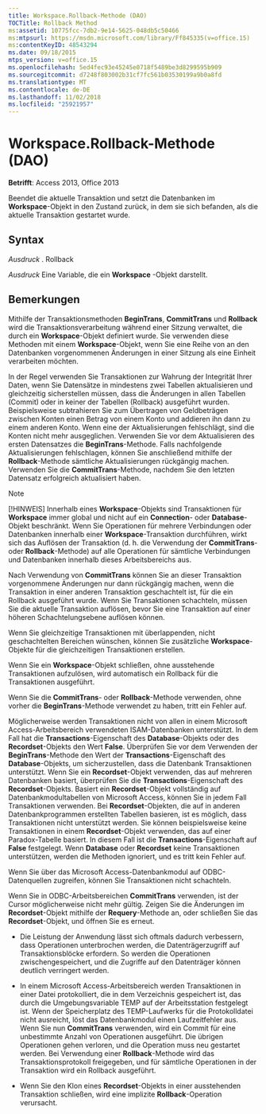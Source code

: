 ```yaml
---
title: Workspace.Rollback-Methode (DAO)
TOCTitle: Rollback Method
ms:assetid: 10775fcc-7db2-9e14-5625-048db5c50466
ms:mtpsurl: https://msdn.microsoft.com/library/Ff845335(v=office.15)
ms:contentKeyID: 48543294
ms.date: 09/18/2015
mtps_version: v=office.15
ms.openlocfilehash: 5ed4fec93e45245e0718f5489be3d8299595b909
ms.sourcegitcommit: d7248f803002b31cf7fc561b03530199a9b0a8fd
ms.translationtype: MT
ms.contentlocale: de-DE
ms.lasthandoff: 11/02/2018
ms.locfileid: "25921957"
---
```

# <a name="workspacerollback-method-dao"></a>Workspace.Rollback-Methode (DAO)


**Betrifft**: Access 2013, Office 2013

Beendet die aktuelle Transaktion und setzt die Datenbanken im **Workspace**-Objekt in den Zustand zurück, in dem sie sich befanden, als die aktuelle Transaktion gestartet wurde.

## <a name="syntax"></a>Syntax

*Ausdruck* . Rollback

*Ausdruck* Eine Variable, die ein **Workspace** -Objekt darstellt.

## <a name="remarks"></a>Bemerkungen

Mithilfe der Transaktionsmethoden **BeginTrans**, **CommitTrans** und **Rollback** wird die Transaktionsverarbeitung während einer Sitzung verwaltet, die durch ein **Workspace**-Objekt definiert wurde. Sie verwenden diese Methoden mit einem **Workspace**-Objekt, wenn Sie eine Reihe von an den Datenbanken vorgenommenen Änderungen in einer Sitzung als eine Einheit verarbeiten möchten.

In der Regel verwenden Sie Transaktionen zur Wahrung der Integrität Ihrer Daten, wenn Sie Datensätze in mindestens zwei Tabellen aktualisieren und gleichzeitig sicherstellen müssen, dass die Änderungen in allen Tabellen (Commit) oder in keiner der Tabellen (Rollback) ausgeführt wurden. Beispielsweise subtrahieren Sie zum Übertragen von Geldbeträgen zwischen Konten einen Betrag von einem Konto und addieren ihn dann zu einem anderen Konto. Wenn eine der Aktualisierungen fehlschlägt, sind die Konten nicht mehr ausgeglichen. Verwenden Sie vor dem Aktualisieren des ersten Datensatzes die **BeginTrans**-Methode. Falls nachfolgende Aktualisierungen fehlschlagen, können Sie anschließend mithilfe der **Rollback**-Methode sämtliche Aktualisierungen rückgängig machen. Verwenden Sie die **CommitTrans**-Methode, nachdem Sie den letzten Datensatz erfolgreich aktualisiert haben.


> [!NOTE]
> <P>[!HINWEIS] Innerhalb eines <STRONG>Workspace</STRONG>-Objekts sind Transaktionen für <STRONG>Workspace</STRONG> immer global und nicht auf ein <STRONG>Connection</STRONG>- oder <STRONG>Database</STRONG>-Objekt beschränkt. Wenn Sie Operationen für mehrere Verbindungen oder Datenbanken innerhalb einer <STRONG>Workspace</STRONG>-Transaktion durchführen, wirkt sich das Auflösen der Transaktion (d. h. die Verwendung der <STRONG>CommitTrans</STRONG>- oder <STRONG>Rollback</STRONG>-Methode) auf alle Operationen für sämtliche Verbindungen und Datenbanken innerhalb dieses Arbeitsbereichs aus.</P>



Nach Verwendung von **CommitTrans** können Sie an dieser Transaktion vorgenommene Änderungen nur dann rückgängig machen, wenn die Transaktion in einer anderen Transaktion geschachtelt ist, für die ein Rollback ausgeführt wurde. Wenn Sie Transaktionen schachteln, müssen Sie die aktuelle Transaktion auflösen, bevor Sie eine Transaktion auf einer höheren Schachtelungsebene auflösen können.

Wenn Sie gleichzeitige Transaktionen mit überlappenden, nicht geschachtelten Bereichen wünschen, können Sie zusätzliche **Workspace**-Objekte für die gleichzeitigen Transaktionen erstellen.

Wenn Sie ein **Workspace**-Objekt schließen, ohne ausstehende Transaktionen aufzulösen, wird automatisch ein Rollback für die Transaktionen ausgeführt.

Wenn Sie die **CommitTrans**- oder **Rollback**-Methode verwenden, ohne vorher die **BeginTrans**-Methode verwendet zu haben, tritt ein Fehler auf.

Möglicherweise werden Transaktionen nicht von allen in einem Microsoft Access-Arbeitsbereich verwendeten ISAM-Datenbanken unterstützt. In dem Fall hat die **Transactions**-Eigenschaft des **Database**-Objekts oder des **Recordset**-Objekts den Wert **False**. Überprüfen Sie vor dem Verwenden der **BeginTrans**-Methode den Wert der **Transactions**-Eigenschaft des **Database**-Objekts, um sicherzustellen, dass die Datenbank Transaktionen unterstützt. Wenn Sie ein **Recordset**-Objekt verwenden, das auf mehreren Datenbanken basiert, überprüfen Sie die **Transactions**-Eigenschaft des **Recordset**-Objekts. Basiert ein **Recordset**-Objekt vollständig auf Datenbankmodultabellen von Microsoft Access, können Sie in jedem Fall Transaktionen verwenden. Bei **Recordset**-Objekten, die auf in anderen Datenbankprogrammen erstellten Tabellen basieren, ist es möglich, dass Transaktionen nicht unterstützt werden. Sie können beispielsweise keine Transaktionen in einem **Recordset**-Objekt verwenden, das auf einer Paradox-Tabelle basiert. In diesem Fall ist die **Transactions**-Eigenschaft auf **False** festgelegt. Wenn **Database** oder **Recordset** keine Transaktionen unterstützen, werden die Methoden ignoriert, und es tritt kein Fehler auf.

Wenn Sie über das Microsoft Access-Datenbankmodul auf ODBC-Datenquellen zugreifen, können Sie Transaktionen nicht schachteln.

Wenn Sie in ODBC-Arbeitsbereichen **CommitTrans** verwenden, ist der Cursor möglicherweise nicht mehr gültig. Zeigen Sie die Änderungen im **Recordset**-Objekt mithilfe der **Requery**-Methode an, oder schließen Sie das **Recordset**-Objekt, und öffnen Sie es erneut.

  - Die Leistung der Anwendung lässt sich oftmals dadurch verbessern, dass Operationen unterbrochen werden, die Datenträgerzugriff auf Transaktionsblöcke erfordern. So werden die Operationen zwischengespeichert, und die Zugriffe auf den Datenträger können deutlich verringert werden.

  - In einem Microsoft Access-Arbeitsbereich werden Transaktionen in einer Datei protokolliert, die in dem Verzeichnis gespeichert ist, das durch die Umgebungsvariable TEMP auf der Arbeitsstation festgelegt ist. Wenn der Speicherplatz des TEMP-Laufwerks für die Protokolldatei nicht ausreicht, löst das Datenbankmodul einen Laufzeitfehler aus. Wenn Sie nun **CommitTrans** verwenden, wird ein Commit für eine unbestimmte Anzahl von Operationen ausgeführt. Die übrigen Operationen gehen verloren, und die Operation muss neu gestartet werden. Bei Verwendung einer **Rollback**-Methode wird das Transaktionsprotokoll freigegeben, und für sämtliche Operationen in der Transaktion wird ein Rollback ausgeführt.

  - Wenn Sie den Klon eines **Recordset**-Objekts in einer ausstehenden Transaktion schließen, wird eine implizite **Rollback**-Operation verursacht.

